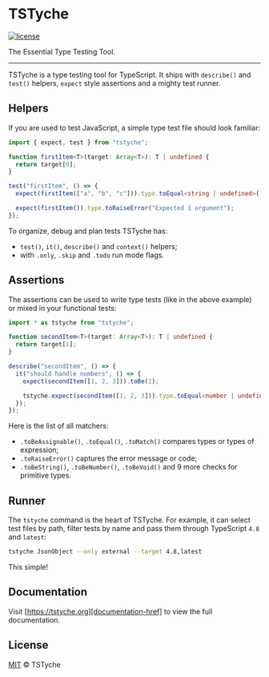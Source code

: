 # TSTyche

[![license][license-src]][license-href]

The Essential Type Testing Tool.

---

TSTyche is a type testing tool for TypeScript. It ships with `describe()` and `test()` helpers, `expect` style assertions and a mighty test runner.

## Helpers

If you are used to test JavaScript, a simple type test file should look familiar:

```ts
import { expect, test } from "tstyche";

function firstItem<T>(target: Array<T>): T | undefined {
  return target[0];
}

test("firstItem", () => {
  expect(firstItem(["a", "b", "c"])).type.toEqual<string | undefined>();

  expect(firstItem()).type.toRaiseError("Expected 1 argument");
});
```

To organize, debug and plan tests TSTyche has:

- `test()`, `it()`, `describe()` and `context()` helpers;
- with `.only`, `.skip` and `.todo` run mode flags.

## Assertions

The assertions can be used to write type tests (like in the above example) or mixed in your functional tests:

```ts
import * as tstyche from "tstyche";

function secondItem<T>(target: Array<T>): T | undefined {
  return target[1];
}

describe("secondItem", () => {
  it("should handle numbers", () => {
    expect(secondItem([1, 2, 3])).toBe(1);

    tstyche.expect(secondItem([1, 2, 3])).type.toEqual<number | undefined>();
  });
});
```

Here is the list of all matchers:

- `.toBeAssignable()`, `.toEqual()`, `.toMatch()` compares types or types of expression;
- `.toRaiseError()` captures the error message or code;
- `.toBeString()`, `.toBeNumber()`, `.toBeVoid()` and 9 more checks for primitive types.

## Runner

The `tstyche` command is the heart of TSTyche. For example, it can select test files by path, filter tests by name and pass them through TypeScript `4.8` and `latest`:

```sh
tstyche JsonObject --only external --target 4.8,latest
```

This simple!

## Documentation

Visit [https://tstyche.org][documentation-href] to view the full documentation.

## License

[MIT][license-href] © TSTyche

[documentation-href]: https://tstyche.org
[license-src]: https://badgen.net/github/license/tstyche/tstyche
[license-href]: https://github.com/tstyche/tstyche/blob/main/LICENSE.md
